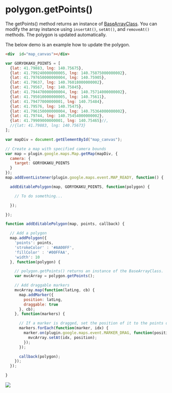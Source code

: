# polygon.getPoints()

The getPoints() method returns an instance of [BaseArrayClass](../../BaseArrayClass/README.md).
You can modify the array instance using `insertAt()`, `setAt()`, and `removeAt()` methods.
The polygon is updated automatically.

The below demo is an example how to update the polygon.

```html
<div  id="map_canvas"></div>
```

```js
var GORYOKAKU_POINTS = [
  {lat: 41.79883, lng: 140.75675},
  {lat: 41.799240000000005, lng: 140.75875000000002},
  {lat: 41.797650000000004, lng: 140.75905},
  {lat: 41.79637, lng: 140.76018000000002},
  {lat: 41.79567, lng: 140.75845},
  {lat: 41.794470000000004, lng: 140.75714000000002},
  {lat: 41.795010000000005, lng: 140.75611},
  {lat: 41.79477000000001, lng: 140.75484},
  {lat: 41.79576, lng: 140.75475},
  {lat: 41.796150000000004, lng: 140.75364000000002},
  {lat: 41.79744, lng: 140.75454000000002},
  {lat: 41.79909000000001, lng: 140.75465}//,
  //{lat: 41.79883, lng: 140.75673}
];

var mapDiv = document.getElementById("map_canvas");

// Create a map with specified camera bounds
var map = plugin.google.maps.Map.getMap(mapDiv, {
  camera: {
    target: GORYOKAKU_POINTS
  }
});
map.addEventListener(plugin.google.maps.event.MAP_READY, function() {

  addEditablePolygon(map, GORYOKAKU_POINTS, function(polygon) {

    // To do something...

  });

});

function addEditablePolygon(map, points, callback) {

  // Add a polygon
  map.addPolygon({
    'points': points,
    'strokeColor' : '#AA00FF',
    'fillColor' : '#00FFAA',
    'width': 10
  }, function(polygon) {

    // polygon.getPoints() returns an instance of the BaseArrayClass.
    var mvcArray = polygon.getPoints();

    // Add draggable markers
    mvcArray.map(function(latLng, cb) {
      map.addMarker({
        position: latLng,
        draggable: true
      }, cb);
    }, function(markers) {

      // If a marker is dragged, set the position of it to the points of the Polygon.
      markers.forEach(function(marker, idx) {
        marker.on(plugin.google.maps.event.MARKER_DRAG, function(position) {
          mvcArray.setAt(idx, position);
        });
      });

      callback(polygon);
    });
  });

}
```

![](image.gif)

